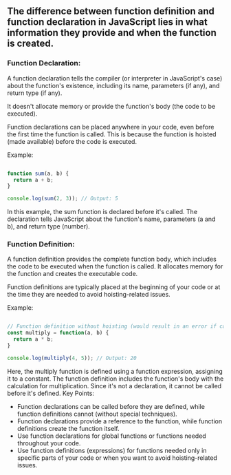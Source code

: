 
## The difference between function definition and function declaration in JavaScript lies in what information they provide and when the function is created.

### Function Declaration:

A function declaration tells the compiler (or interpreter in JavaScript's case) about the function's existence, including its name, parameters (if any), and return type (if any).

It doesn't allocate memory or provide the function's body (the code to be executed).

Function declarations can be placed anywhere in your code, even before the first time the function is called. This is because the function is hoisted (made available) before the code is executed.

Example:


```JavaScript

function sum(a, b) {
  return a + b;
}

console.log(sum(2, 3)); // Output: 5
```

In this example, the sum function is declared before it's called. The declaration tells JavaScript about the function's name, parameters (a and b), and return type (number).

### Function Definition:

A function definition provides the complete function body, which includes the code to be executed when the function is called.
It allocates memory for the function and creates the executable code.

Function definitions are typically placed at the beginning of your code or at the time they are needed to avoid hoisting-related issues.

Example:


```JavaScript

// Function definition without hoisting (would result in an error if called before definition)
const multiply = function(a, b) {
  return a * b;
}

console.log(multiply(4, 5)); // Output: 20
```

Here, the multiply function is defined using a function expression, assigning it to a constant. The function definition includes the function's body with the calculation for multiplication. Since it's not a declaration, it cannot be called before it's defined.
Key Points:
- Function declarations can be called before they are defined, while function definitions cannot (without special techniques).
- Function declarations provide a reference to the function, while function definitions create the function itself.
- Use function declarations for global functions or functions needed throughout your code.
- Use function definitions (expressions) for functions needed only in specific parts of your code or when you want to avoid hoisting-related issues.